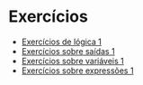 # Exercícios

* [Exercícios de lógica 1](https://github.com/ermogenes/aulas-logica-programacao/blob/master/exercises/logica_1.MD)
* [Exercícios sobre saídas 1](https://github.com/ermogenes/aulas-logica-programacao/blob/master/exercises/saida_1.MD)
* [Exercícios sobre variáveis 1](https://github.com/ermogenes/aulas-logica-programacao/blob/master/exercises/variaveis_1.MD)
* [Exercícios sobre expressões 1](https://github.com/ermogenes/aulas-logica-programacao/blob/master/exercises/expressoes_1.MD)
